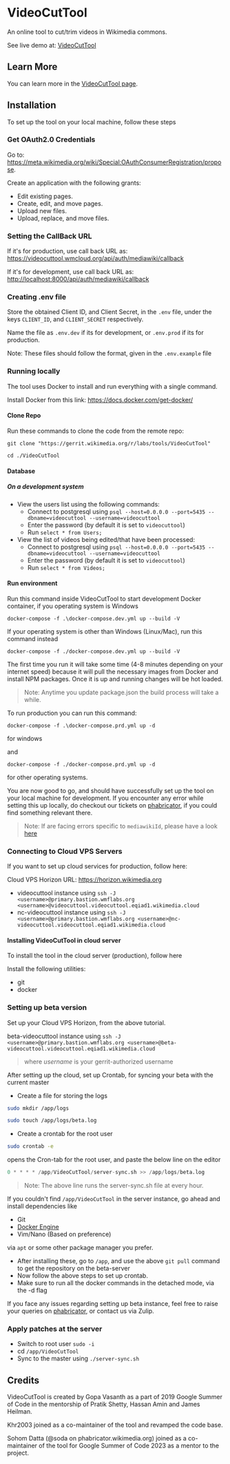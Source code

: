 # VideoCutTool

An online tool to cut/trim videos in Wikimedia commons.

See live demo at: [VideoCutTool](https://videocuttool.wmcloud.org/)

## Learn More

You can learn more in the [VideoCutTool page](https://commons.wikimedia.org/wiki/Commons:VideoCutTool).

## Installation

To set up the tool on your local machine, follow these steps

### Get OAuth2.0 Credentials

Go to:
<https://meta.wikimedia.org/wiki/Special:OAuthConsumerRegistration/propose>.

Create an application with the following grants:

- Edit existing pages.
- Create, edit, and move pages.
- Upload new files.
- Upload, replace, and move files.

### Setting the CallBack URL

If it's for production, use call back URL as:
<https://videocuttool.wmcloud.org/api/auth/mediawiki/callback>

If it's for development, use call back URL as:
<http://localhost:8000/api/auth/mediawiki/callback>

### Creating .env file

Store the obtained Client ID, and Client Secret, in the `.env` file, under the keys `CLIENT_ID`, and `CLIENT_SECRET` respectively.

Name the file as `.env.dev` if its for development, or `.env.prod` if its for production.

Note: These files should follow the format, given in the `.env.example` file

### Running locally

The tool uses Docker to install and run everything with a single command.

Install Docker from this link: <https://docs.docker.com/get-docker/>

#### Clone Repo

Run these commands to clone the code from the remote repo:

```
git clone "https://gerrit.wikimedia.org/r/labs/tools/VideoCutTool"

cd ./VideoCutTool
```

#### Database

##### On a development system

- View the users list using the following commands:
  - Connect to postgresql using `psql --host=0.0.0.0 --port=5435 --dbname=videocuttool --username=videocuttool`
  - Enter the password (by default it is set to `videocuttool`)
  - Run `select * from Users;`
- View the list of videos being edited/that have been processed:
  - Connect to postgresql using `psql --host=0.0.0.0 --port=5435 --dbname=videocuttool --username=videocuttool`
  - Enter the password (by default it is set to `videocuttool`)
  - Run `select * from Videos;`

#### Run environment

Run this command inside VideoCutTool to start development Docker container, if you operating system is Windows

```
docker-compose -f .\docker-compose.dev.yml up --build -V
```

If your operating system is other than Windows (Linux/Mac), run this command instead

```
docker-compose -f ./docker-compose.dev.yml up --build -V
```

The first time you run it will take some time (4-8 minutes depending on your internet speed) because it will pull the necessary images from Docker and install NPM packages. Once it is up and running changes will be hot loaded.

> Note: Anytime you update package.json the build process will take a while.

To run production you can run this command:

```
docker-compose -f .\docker-compose.prd.yml up -d
```

for windows

and

```
docker-compose -f ./docker-compose.prd.yml up -d
```

for other operating systems.

You are now good to go, and should have successfully set up the tool on your local machine for development. If you encounter any error while setting this up locally, do checkout our tickets on [phabricator](https://phabricator.wikimedia.org/tag/videocuttool/), if you could find something relevant there.

> Note: If are facing errors specific to `mediawikiId`, please have a look [here](https://phabricator.wikimedia.org/T331247)

### Connecting to Cloud VPS Servers

If you want to set up cloud services for production, follow here:

Cloud VPS Horizon URL: <https://horizon.wikimedia.org>

- videocuttool instance using `ssh -J <username>@primary.bastion.wmflabs.org <username>@videocuttool.videocuttool.eqiad1.wikimedia.cloud`
- nc-videocuttool instance using `ssh -J <username>@primary.bastion.wmflabs.org <username>@nc-videocuttool.videocuttool.eqiad1.wikimedia.cloud`

#### Installing VideoCutTool in cloud server

To install the tool in the cloud server (production), follow here

Install the following utilities:

- git
- docker

### Setting up beta version

Set up your Cloud VPS Horizon, from the above tutorial.

beta-videocuttool instance using `ssh -J <username>@primary.bastion.wmflabs.org <username>@beta-videocuttool.videocuttool.eqiad1.wikimedia.cloud`

> where _username_ is your gerrit-authorized username

After setting up the cloud, set up Crontab, for syncing your beta with the current master

- Create a file for storing the logs

```sh
sudo mkdir /app/logs
```

```sh
sudo touch /app/logs/beta.log
```

- Create a crontab for the root user

```sh
sudo crontab -e
```

opens the Cron-tab for the root user, and paste the below line on the editor

```s
0 * * * * /app/VideoCutTool/server-sync.sh >> /app/logs/beta.log
```

> Note: The above line runs the server-sync.sh file at every hour.

If you couldn't find `/app/VideoCutTool` in the server instance, go ahead and install dependencies like

- Git
- [Docker Engine](https://docs.docker.com/engine/install/debian/)
- Vim/Nano (Based on preference)

via `apt` or some other package manager you prefer.

- After installing these, go to `/app`, and use the above `git pull` command to get the repository on the beta-server
- Now follow the above steps to set up crontab.
- Make sure to run all the docker commands in the detached mode, via the -d flag

If you face any issues regarding setting up beta instance, feel free to raise your queries on [phabricator](https://phabricator.wikimedia.org/tag/videocuttool/), or contact us via Zulip.

### Apply patches at the server

- Switch to root user `sudo -i`
- cd `/app/VideoCutTool`
- Sync to the master using `./server-sync.sh`

## Credits

VideoCutTool is created by Gopa Vasanth as a part of 2019 Google Summer of Code in the mentorship of Pratik Shetty, Hassan Amin and James Heilman.

Khr2003 joined as a co-maintainer of the tool and revamped the code base.

Sohom Datta (@soda on phabricator.wikimedia.org) joined as a co-maintainer of the tool for Google Summer of Code 2023 as a mentor to the project.
